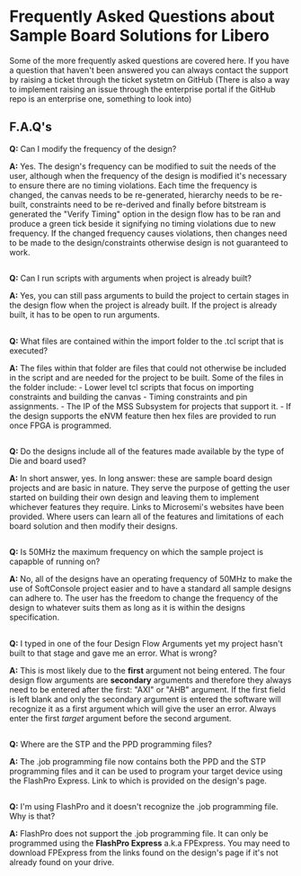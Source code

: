 # Frequently Asked Questions about Sample Board Solutions for Libero
Some of the more frequently asked questions are covered here. If you have a question that haven't been answered you can always contact the support by raising a ticket through the ticket systetm on GitHub
(There is also a way to implement raising an issue through the enterprise portal if the GitHub repo is an enterprise one, something to look into)

## F.A.Q's

**Q:** Can I modify the frequency of the design?

**A:** Yes. The design's frequency can be modified to suit the needs of the user, although when the frequency of the design is modified it's necessary to ensure there are no timing violations. Each time the frequency is changed, the canvas needs to be re-generated, hierarchy needs to be re-built, constraints need to be re-derived and finally before bitstream is generated the "Verify Timing" option in the design flow has to be ran and produce a green tick beside it signifying no timing violations due to new frequency. If the changed frequency causes violations, then changes need to be made to the design/constraints otherwise design is not guaranteed to work.

##

**Q:** Can I run scripts with arguments when project is already built?

**A:** Yes, you can still pass arguments to build the project to certain stages in the design flow when the project is already built.
   If the project is already built, it has to be open to run arguments. 
##

**Q:** What files are contained within the import folder to the .tcl script that is executed?

**A:** The files within that folder are files that could not otherwise be included in the script and are needed for the project to be built.
   Some of the files in the folder include:
	- Lower level tcl scripts that focus on importing constraints and building the canvas
	- Timing constraints and pin assignments.
	- The IP of the MSS Subsystem for projects that support it.
	- If the design supports the eNVM feature then hex files are provided to run once FPGA is programmed.
##
	
**Q:** Do the designs include all of the features made available by the type of Die and board used?

**A:** In short answer, yes. In long answer: these are sample board design projects and are basic in nature. They serve the purpose of getting the
   user started on building their own design and leaving them to implement whichever features they require. Links to Microsemi's websites have been provided. Where users can learn all of the features and limitations of each board solution and then modify their designs.
##

**Q:** Is 50MHz the maximum frequency on which the sample project is capapble of running on?

**A:** No, all of the designs have an operating frequency of 50MHz to make the use of SoftConsole project easier and to have a standard
   all sample designs can adhere to. The user has the freedom to change the frequency of the design to whatever suits them as long
   as it is within the designs specification.
##
   

**Q:** I typed in one of the four Design Flow Arguments yet my project hasn't built to that stage and gave me an error. What is wrong?

**A:** This is most likely due to the **first** argument not being entered. The four design flow arguments are **secondary**
arguments and therefore they always need to be entered after the first: "AXI" or "AHB" argument. If the first field
is left blank and only the secondary argument is entered the software will recognize it as a first argument which will
give the user an error. Always enter the first *target* argument before the second argument.
##

**Q:** Where are the STP and the PPD programming files? 

**A:** The .job programming file now contains both the PPD and the STP programming files and it can be used to program your target device using the FlashPro Express. Link to which
is provided on the design's page.
##

**Q:** I'm using FlashPro and it doesn't recognize the .job programming file. Why is that?

**A:** FlashPro does not support the .job programming file. It can only be programmed using the **FlashPro Express** a.k.a FPExpress. You may need to download FPExpress from the links
found on the design's page if it's not already found on your drive.
##
